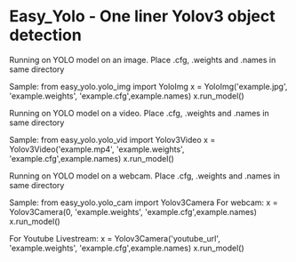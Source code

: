 # Easy_Yolo - One liner Yolov3 object detection

Running on YOLO model on an image. Place .cfg, .weights and .names in same directory

Sample:
from easy_yolo.yolo_img import YoloImg
x = YoloImg('example.jpg', 'example.weights', 'example.cfg',example.names)
x.run_model()

Running on YOLO model on a video. Place .cfg, .weights and .names in same directory

Sample:
from easy_yolo.yolo_vid import Yolov3Video
x = Yolov3Video('example.mp4', 'example.weights', 'example.cfg',example.names)
x.run_model()

Running on YOLO model on a webcam. Place .cfg, .weights and .names in same directory

Sample:
from easy_yolo.yolo_cam import Yolov3Camera
For webcam:
x = Yolov3Camera(0, 'example.weights', 'example.cfg',example.names)
x.run_model()

For Youtube Livestream:
x = Yolov3Camera('youtube_url', 'example.weights', 'example.cfg',example.names)
x.run_model()